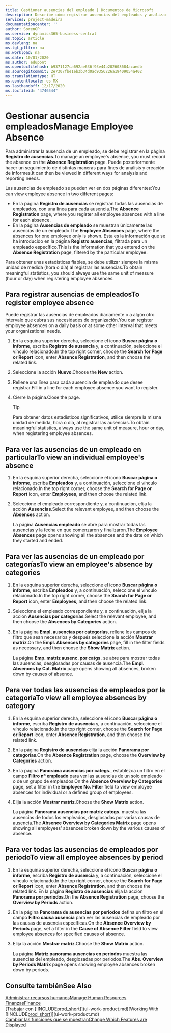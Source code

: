 ```yaml
---
title: Gestionar ausencias del empleado | Documentos de Microsoft
description: Describe cómo registrar ausencias del empleados y analizar las estadísticas de las ausencias.
services: project-madeira
documentationcenter: ''
author: SorenGP
ms.service: dynamics365-business-central
ms.topic: article
ms.devlang: na
ms.tgt_pltfrm: na
ms.workload: na
ms.date: 10/01/2020
ms.author: edupont
ms.openlocfilehash: b9371127ca692ae636f93e44b202608684acaedb
ms.sourcegitcommit: 2e7307fbe1eb3b34d0ad9356226a19409054a402
ms.translationtype: HT
ms.contentlocale: es-MX
ms.lasthandoff: 12/17/2020
ms.locfileid: "4746544"
---
```

# <a name="manage-employee-absence"></a><span data-ttu-id="0aee1-103">Gestionar ausencia empleados</span><span class="sxs-lookup"><span data-stu-id="0aee1-103">Manage Employee Absence</span></span>
<span data-ttu-id="0aee1-104">Para administrar la ausencia de un empleado, se debe registrar en la página **Registro de ausencias**.</span><span class="sxs-lookup"><span data-stu-id="0aee1-104">To manage an employee's absence, you must record the absence on the **Absence Registration** page.</span></span> <span data-ttu-id="0aee1-105">Puede posteriormente hacer un seguimiento de distintas maneras para fines de análisis y creación de informes.</span><span class="sxs-lookup"><span data-stu-id="0aee1-105">It can then be viewed in different ways for analysis and reporting needs.</span></span>

<span data-ttu-id="0aee1-106">Las ausencias de empleado se pueden ver en dos páginas diferentes:</span><span class="sxs-lookup"><span data-stu-id="0aee1-106">You can view employee absence in two different pages:</span></span>

* <span data-ttu-id="0aee1-107">En la página **Registro de ausencias** se registran todas las ausencias de empleados, con una línea para cada ausencia.</span><span class="sxs-lookup"><span data-stu-id="0aee1-107">The **Absence Registration** page, where you register all employee absences with a line for each absence.</span></span>
* <span data-ttu-id="0aee1-108">En la página **Ausencias de empleado** se muestran únicamente las ausencias de un empleado.</span><span class="sxs-lookup"><span data-stu-id="0aee1-108">The **Employee Absences** page, where the absences for one employee only is shown.</span></span> <span data-ttu-id="0aee1-109">Esta es la información que se ha introducido en la página **Registro ausencias**, filtrada para un empleado específico.</span><span class="sxs-lookup"><span data-stu-id="0aee1-109">This is the information that you entered on the **Absence Registration** page, filtered by the particular employee.</span></span>

<span data-ttu-id="0aee1-110">Para obtener unas estadísticas fiables, se debe utilizar siempre la misma unidad de medida (hora o día) al registrar las ausencias.</span><span class="sxs-lookup"><span data-stu-id="0aee1-110">To obtain meaningful statistics, you should always use the same unit of measure (hour or day) when registering employee absences.</span></span>

## <a name="to-register-employee-absence"></a><span data-ttu-id="0aee1-111">Para registrar ausencias de empleados</span><span class="sxs-lookup"><span data-stu-id="0aee1-111">To register employee absence</span></span>
<span data-ttu-id="0aee1-112">Puede registrar las ausencias de empleados diariamente o a algún otro intervalo que cubra sus necesidades de organización.</span><span class="sxs-lookup"><span data-stu-id="0aee1-112">You can register employee absences on a daily basis or at some other interval that meets your organizational needs.</span></span>

1. <span data-ttu-id="0aee1-113">En la esquina superior derecha, seleccione el icono **Buscar página o informe**, escriba **Registro de ausencia** y, a continuación, seleccione el vínculo relacionado.</span><span class="sxs-lookup"><span data-stu-id="0aee1-113">In the top right corner, choose the **Search for Page or Report** icon, enter **Absence Registration**, and then choose the related link.</span></span>
2. <span data-ttu-id="0aee1-114">Seleccione la acción **Nuevo**.</span><span class="sxs-lookup"><span data-stu-id="0aee1-114">Choose the **New** action.</span></span>
3. <span data-ttu-id="0aee1-115">Rellene una línea para cada ausencia de empleado que desee registrar.</span><span class="sxs-lookup"><span data-stu-id="0aee1-115">Fill in a line for each employee absence you want to register.</span></span>
4. <span data-ttu-id="0aee1-116">Cierre la página.</span><span class="sxs-lookup"><span data-stu-id="0aee1-116">Close the page.</span></span>

    > [!Tip]
    > <span data-ttu-id="0aee1-117">Para obtener datos estadísticos significativos, utilice siempre la misma unidad de medida, hora o día, al registrar las ausencias.</span><span class="sxs-lookup"><span data-stu-id="0aee1-117">To obtain meaningful statistics, always use the same unit of measure, hour or day, when registering employee absences.</span></span>

## <a name="to-view-an-individual-employees-absence"></a><span data-ttu-id="0aee1-118">Para ver las ausencias de un empleado en particular</span><span class="sxs-lookup"><span data-stu-id="0aee1-118">To view an individual employee's absence</span></span>
1. <span data-ttu-id="0aee1-119">En la esquina superior derecha, seleccione el icono **Buscar página o informe**, escriba **Empleados** y, a continuación, seleccione el vínculo relacionado.</span><span class="sxs-lookup"><span data-stu-id="0aee1-119">In the top right corner, choose the **Search for Page or Report** icon, enter **Employees**, and then choose the related link.</span></span>
2. <span data-ttu-id="0aee1-120">Seleccione el empleado correspondiente y, a continuación, elija la acción **Ausencias**.</span><span class="sxs-lookup"><span data-stu-id="0aee1-120">Select the relevant employee, and then choose the **Absences** action.</span></span>

    <span data-ttu-id="0aee1-121">La página **Ausencias empleado** se abre para mostrar todas las ausencias y la fecha en que comenzaron y finalizaron.</span><span class="sxs-lookup"><span data-stu-id="0aee1-121">The **Employee Absences** page opens showing all the absences and the date on which they started and ended.</span></span>

## <a name="to-view-an-employees-absence-by-categories"></a><span data-ttu-id="0aee1-122">Para ver las ausencias de un empleado por categorías</span><span class="sxs-lookup"><span data-stu-id="0aee1-122">To view an employee's absence by categories</span></span>
1. <span data-ttu-id="0aee1-123">En la esquina superior derecha, seleccione el icono **Buscar página o informe**, escriba **Empleados** y, a continuación, seleccione el vínculo relacionado.</span><span class="sxs-lookup"><span data-stu-id="0aee1-123">In the top right corner, choose the **Search for Page or Report** icon, enter **Employees**, and then choose the related link.</span></span>
2. <span data-ttu-id="0aee1-124">Seleccione el empleado correspondiente y, a continuación, elija la acción **Ausencias por categorías**.</span><span class="sxs-lookup"><span data-stu-id="0aee1-124">Select the relevant employee, and then choose the **Absences by Categories** action.</span></span>
3. <span data-ttu-id="0aee1-125">En la página **Empl. ausencias por categorías**, rellene los campos de filtro que sean necesarios y después seleccione la acción **Mostrar matriz**.</span><span class="sxs-lookup"><span data-stu-id="0aee1-125">On the **Empl. Absences by categories** page, fill in the filter fields as necessary, and then choose the **Show Matrix** action.</span></span>

    <span data-ttu-id="0aee1-126">La página **Emp. matriz ausenc. por catgs.** se abre para mostrar todas las ausencias, desglosadas por causas de ausencia.</span><span class="sxs-lookup"><span data-stu-id="0aee1-126">The **Empl. Absences by Cat. Matrix** page opens showing all absences, broken down by causes of absence.</span></span>

## <a name="to-view-all-employee-absences-by-category"></a><span data-ttu-id="0aee1-127">Para ver todas las ausencias de empleados por la categoría</span><span class="sxs-lookup"><span data-stu-id="0aee1-127">To view all employee absences by category</span></span>
1. <span data-ttu-id="0aee1-128">En la esquina superior derecha, seleccione el icono **Buscar página o informe**, escriba **Registro de ausencia** y, a continuación, seleccione el vínculo relacionado.</span><span class="sxs-lookup"><span data-stu-id="0aee1-128">In the top right corner, choose the **Search for Page or Report** icon, enter **Absence Registration**, and then choose the related link.</span></span>
2. <span data-ttu-id="0aee1-129">En la página **Registro de ausencias** elija la acción **Panorama por categorías**.</span><span class="sxs-lookup"><span data-stu-id="0aee1-129">On the **Absence Registration** page, choose the **Overview by Categories** action.</span></span>
3. <span data-ttu-id="0aee1-130">En la página **Panorama ausencias por categs.**, establezca un filtro en el campo **Filtro nº empleado** para ver las ausencias de un solo empleado o de un grupo de empleados.</span><span class="sxs-lookup"><span data-stu-id="0aee1-130">On the **Absence Overview by Categories** page, set a filter in the **Employee No. Filter** field to view employee absences for individual or a defined group of employees.</span></span>
4. <span data-ttu-id="0aee1-131">Elija la acción **Mostrar matriz**.</span><span class="sxs-lookup"><span data-stu-id="0aee1-131">Choose the **Show Matrix** action.</span></span>

    <span data-ttu-id="0aee1-132">La página **Panorama ausencias por matriz categs.** muestra las ausencias de todos los empleados, desglosadas por varias causas de ausencia.</span><span class="sxs-lookup"><span data-stu-id="0aee1-132">The **Absence Overview by Categories Matrix** page opens showing all employees’ absences broken down by the various causes of absence.</span></span>

## <a name="to-view-all-employee-absences-by-period"></a><span data-ttu-id="0aee1-133">Para ver todas las ausencias de empleados por periodo</span><span class="sxs-lookup"><span data-stu-id="0aee1-133">To view all employee absences by period</span></span>
1. <span data-ttu-id="0aee1-134">En la esquina superior derecha, seleccione el icono **Buscar página o informe**, escriba **Registro de ausencia** y, a continuación, seleccione el vínculo relacionado.</span><span class="sxs-lookup"><span data-stu-id="0aee1-134">In the top right corner, choose the **Search for Page or Report** icon, enter **Absence Registration**, and then choose the related link.</span></span>
   <span data-ttu-id="0aee1-135">En la página **Registro de ausencias** elija la acción **Panorama por periodos**.</span><span class="sxs-lookup"><span data-stu-id="0aee1-135">On the **Absence Registration** page, choose the **Overview by Periods** action.</span></span>
2. <span data-ttu-id="0aee1-136">En la página **Panorama de ausencias por periodos** defina un filtro en el campo **Filtro causa ausencia** para ver las ausencias de empleado por las causas de ausencia específicas.</span><span class="sxs-lookup"><span data-stu-id="0aee1-136">On the **Absence Overview by Periods** page, set a filter in the **Cause of Absence Filter** field to view employee absences for specified causes of absence.</span></span>
3. <span data-ttu-id="0aee1-137">Elija la acción **Mostrar matriz**.</span><span class="sxs-lookup"><span data-stu-id="0aee1-137">Choose the **Show Matrix** action.</span></span>

    <span data-ttu-id="0aee1-138">La página **Matriz panorama ausencias en periodos** muestra las ausencias del empleado, desglosadas por periodos.</span><span class="sxs-lookup"><span data-stu-id="0aee1-138">The **Abs. Overview by Periods Matrix** page opens showing employee absences broken down by periods.</span></span>

## <a name="see-also"></a><span data-ttu-id="0aee1-139">Consulte también</span><span class="sxs-lookup"><span data-stu-id="0aee1-139">See Also</span></span>
[<span data-ttu-id="0aee1-140">Administrar recursos humanos</span><span class="sxs-lookup"><span data-stu-id="0aee1-140">Manage Human Resources</span></span>](hr-manage-human-resources.md)  
[<span data-ttu-id="0aee1-141">Finanzas</span><span class="sxs-lookup"><span data-stu-id="0aee1-141">Finance</span></span>](finance.md)  
<span data-ttu-id="0aee1-142">[Trabajar con [!INCLUDE[prod_short](includes/prod_short.md)]](ui-work-product.md)</span><span class="sxs-lookup"><span data-stu-id="0aee1-142">[Working With [!INCLUDE[prod_short](includes/prod_short.md)]](ui-work-product.md)</span></span>  
[<span data-ttu-id="0aee1-143">Cambiar las funciones que se muestran</span><span class="sxs-lookup"><span data-stu-id="0aee1-143">Change Which Features are Displayed</span></span>](ui-experiences.md)
